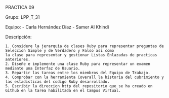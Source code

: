 PRACTICA 09

Grupo: LPP_T_31

Equipo:
	- Carla Hernández Díaz 
	- Samer Al Khindi 

Descripción:

	1. Considere la jerarquia de clases Ruby para representar preguntas de Seleccion Simple y de Verdadero y Falso asi como
	la clase para representar y gestionar Listas Enlazadas de practicas anteriores.
	2. Diseñe e implemente una clase Ruby para representar un examen mediante una Interfaz de Usuario. 
	3. Repartir las tareas entre los miembros del Equipo de Trabajo.
	4. Comprobar con la herramienta Coverall la historia del cubrimiento y las estadisticas del codigo Ruby desarrollado.
	5. Escribir la direccion http del repositorio que se ha creado en Github en la tarea habilitada en el Campus Virtual.

